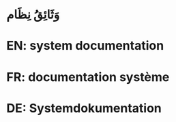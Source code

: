 # وَثَائِقُ نِظَام

# EN: system documentation

# FR: documentation système

# DE: Systemdokumentation
